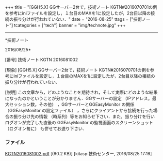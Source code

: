 ﻿+++
title = "[GGH5.X] GGサーバー2台で，技術ノート KGTN#2016070701の例を参考にiniファイルを設定し，１台目のMAXを1に設定したが，2台目以降の接続の振り分けが行われていない．"
date = "2016-08-25"
ttags = ["技術ノート"]
tcategories = ["tech"]
banner = "img/technote.jpg"
+++

-----------------------------------------------------------------------------------------------------------------------------

*技術ノート

2016/08/25*


[番号]
技術ノート KGTN 2016081002

[現象]
[GGH5.X] GGサーバー2台で，技術ノート
KGTN#2016070701の例を参考にiniファイルを設定し，１台目のMAXを1に設定したが，2台目以降の接続の振り分けが行われていない．

[説明]
この文章から，どのようなことを期待され，そして実際にどのような結果になったのかということが分かりません．GGサーバーの設定
（IPアドレス，最大セッション数，その他） ，GGサーバーとGGEasyMonitor
の関係（GGEasyMonitor の設定ファイル）
，さらにクライアントから接続を行った場合の振り分け先の情報
（時系列）等をお知らせ下さい．また，振り分けを行いログオンが完了した直後の
GGEasyMonitor の監視画面のスクリーンショット （ログオン毎に）
も併せてお送り下さい．


### ファイル

 
 


[KGTN2016081002.pdf](http://techreport.kitasp.net/attachments/download/2943/KGTN2016081002.pdf)
 [(60.2 KB)] [kitasp 技術センター, 2016/08/25
17:16]


 


 

